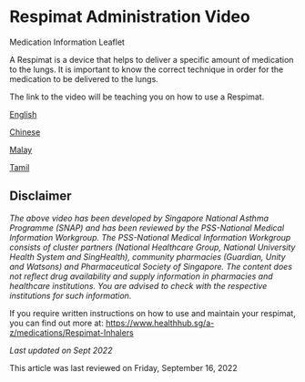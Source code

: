 # Respimat Administration Video

Medication Information Leaflet

A Respimat is a device that helps to deliver a specific amount of medication to the lungs. It is important to know the correct technique in order for the medication to be delivered to the lungs.

The link to the video will be teaching you on how to use a Respimat.

[English](https://youtu.be/d0bKxI5Y9lg)

[Chinese](https://youtu.be/SefxszKlLVM)

[Malay](https://youtu.be/vgZj4viLvRE)

[Tamil](https://youtu.be/IAPAPAgyoio)

Disclaimer
----------

*The above video has been developed by Singapore National Asthma Programme (SNAP) and has been reviewed by the PSS-National Medical Information Workgroup. The PSS-National Medical Information Workgroup consists of cluster partners (National Healthcare Group, National University Health System and SingHealth), community pharmacies (Guardian, Unity and Watsons) and Pharmaceutical Society of Singapore. The content does not reflect drug availability and supply information in pharmacies and healthcare institutions. You are advised to check with the respective institutions for such information.*

If you require written instructions on how to use and maintain your respimat, you can find out more at: <https://www.healthhub.sg/a-z/medications/Respimat-Inhalers>

*Last updated on Sept 2022*

This article was last reviewed on
Friday, September 16, 2022